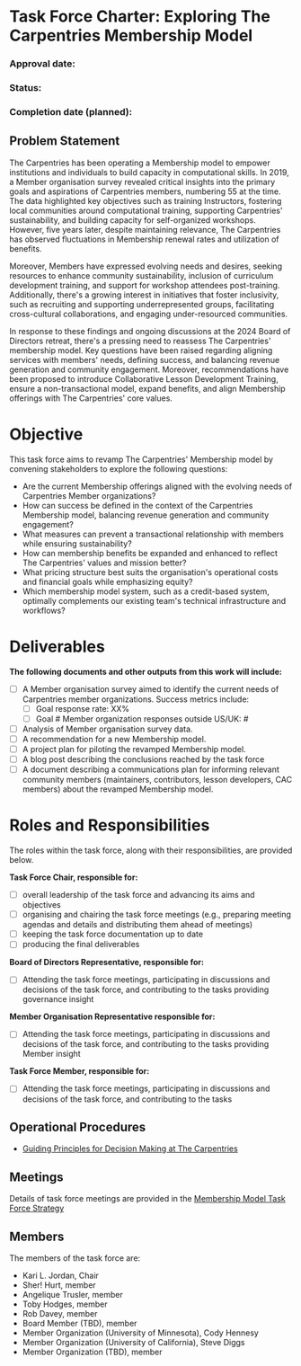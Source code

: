 # Task Force Charter: Exploring The Carpentries Membership Model
### Approval date:
### Status:
### Completion date (planned): 

## Problem Statement
The Carpentries has been operating a Membership model to empower institutions and individuals to build capacity in computational skills. In 2019, a Member organisation survey revealed critical insights into the primary goals and aspirations of Carpentries members, numbering 55 at the time. The data highlighted key objectives such as training Instructors, fostering local communities around computational training, supporting Carpentries' sustainability, and building capacity for self-organized workshops. However, five years later, despite maintaining relevance, The Carpentries has observed fluctuations in Membership renewal rates and utilization of benefits.

Moreover, Members have expressed evolving needs and desires, seeking resources to enhance community sustainability, inclusion of curriculum development training, and support for workshop attendees post-training. Additionally, there's a growing interest in initiatives that foster inclusivity, such as recruiting and supporting underrepresented groups, facilitating cross-cultural collaborations, and engaging under-resourced communities.

In response to these findings and ongoing discussions at the 2024 Board of Directors retreat, there's a pressing need to reassess The Carpentries' membership model. Key questions have been raised regarding aligning services with members' needs, defining success, and balancing revenue generation and community engagement. Moreover, recommendations have been proposed to introduce Collaborative Lesson Development  Training, ensure a non-transactional model, expand benefits, and align Membership offerings with The Carpentries' core values.

# Objective
This task force aims to revamp The Carpentries' Membership model by convening stakeholders to explore the following questions:
- Are the current Membership offerings aligned with the evolving needs of Carpentries Member organizations?
- How can success be defined in the context of the Carpentries Membership model, balancing revenue generation and community engagement?
- What measures can prevent a transactional relationship with members while ensuring sustainability?
- How can membership benefits be expanded and enhanced to reflect The Carpentries' values and mission better?
- What pricing structure best suits the organisation's operational costs and financial goals while emphasizing equity?
- Which membership model system, such as a credit-based system, optimally complements our existing team's technical infrastructure and workflows?

# Deliverables
__The following documents and other outputs from this work will include:__  
- [ ] A Member organisation survey aimed to identify the current needs of Carpentries member organizations. Success metrics include:  
   -  [ ] Goal response rate: XX%
   -  [ ] Goal # Member organization responses outside US/UK: # 
- [ ] Analysis of Member organisation survey data.
- [ ] A recommendation for a new Membership model.
- [ ] A project plan for piloting the revamped Membership model.
- [ ] A blog post describing the conclusions reached by the task force
- [ ] A document describing a communications plan for informing relevant community members (maintainers, contributors, lesson developers, CAC members) about the revamped Membership model.

# Roles and Responsibilities
The roles within the task force, along with their responsibilities, are provided below.

__Task Force Chair, responsible for:__   
- [ ] overall leadership of the task force and advancing its aims and objectives  
- [ ] organising and chairing the task force meetings (e.g., preparing meeting agendas and details and distributing them ahead of meetings)  
- [ ] keeping the task force documentation up to date   
- [ ] producing the final deliverables
  
__Board of Directors Representative, responsible for:__  
- [ ] Attending the task force meetings, participating in discussions and decisions of the task force, and contributing to the tasks providing governance insight

__Member Organisation Representative responsible for:__
- [ ] Attending the task force meetings, participating in discussions and decisions of the task force, and contributing to the tasks providing Member insight

__Task Force Member, responsible for:__
- [ ] Attending the task force meetings, participating in discussions and decisions of the task force, and contributing to the tasks

## Operational Procedures
- [Guiding Principles for Decision Making at The Carpentries](https://docs.google.com/document/d/13Ozf3jtzB95gFI5zVfMnhWXpExWtQkCZtog7h8FIwiQ/edit#heading=h.o6v3v3qszo7t)

## Meetings
Details of task force meetings are provided in the [Membership Model Task Force Strategy](https://docs.google.com/document/d/1cE-KKa_yHlW7tQwatfKP4mbdpbMoijzwO0t93iWHXg8/edit#heading=h.e60towfw575p)

## Members
The members of the task force are:
- Kari L. Jordan, Chair
- Sher! Hurt, member
- Angelique Trusler, member
- Toby Hodges, member
- Rob Davey, member
- Board Member (TBD), member
- Member Organization (University of Minnesota), Cody Hennesy
- Member Organization (University of California), Steve Diggs
- Member Organization (TBD), member
